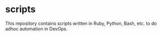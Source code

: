 # scripts
This repository contains scripts written in Ruby, Python, Bash, etc. to do adhoc automation in DevOps.
